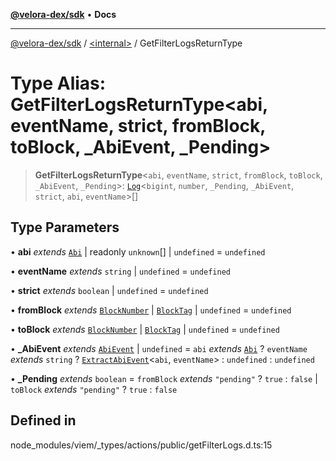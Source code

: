[**@velora-dex/sdk**](../../README.md) • **Docs**

***

[@velora-dex/sdk](../../globals.md) / [\<internal\>](../README.md) / GetFilterLogsReturnType

# Type Alias: GetFilterLogsReturnType\<abi, eventName, strict, fromBlock, toBlock, _AbiEvent, _Pending\>

> **GetFilterLogsReturnType**\<`abi`, `eventName`, `strict`, `fromBlock`, `toBlock`, `_AbiEvent`, `_Pending`\>: [`Log`](Log.md)\<`bigint`, `number`, `_Pending`, `_AbiEvent`, `strict`, `abi`, `eventName`\>[]

## Type Parameters

• **abi** *extends* [`Abi`](Abi.md) \| readonly `unknown`[] \| `undefined` = `undefined`

• **eventName** *extends* `string` \| `undefined` = `undefined`

• **strict** *extends* `boolean` \| `undefined` = `undefined`

• **fromBlock** *extends* [`BlockNumber`](BlockNumber.md) \| [`BlockTag`](BlockTag.md) \| `undefined` = `undefined`

• **toBlock** *extends* [`BlockNumber`](BlockNumber.md) \| [`BlockTag`](BlockTag.md) \| `undefined` = `undefined`

• **_AbiEvent** *extends* [`AbiEvent`](AbiEvent.md) \| `undefined` = `abi` *extends* [`Abi`](Abi.md) ? `eventName` *extends* `string` ? [`ExtractAbiEvent`](ExtractAbiEvent.md)\<`abi`, `eventName`\> : `undefined` : `undefined`

• **_Pending** *extends* `boolean` = `fromBlock` *extends* `"pending"` ? `true` : `false` \| `toBlock` *extends* `"pending"` ? `true` : `false`

## Defined in

node\_modules/viem/\_types/actions/public/getFilterLogs.d.ts:15
